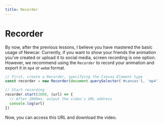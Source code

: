 ```yaml
---
title: Recorder
---
```


# Recorder

By now, after the previous lessons, I believe you have mastered the basic usage of Newcar. Currently, if you want to show your friends the animation you've created or upload it to social media, screen recording is one option. However, we recommend using the `Recorder` to record your animation and export it in `mp4` or `webm` format.

```javascript
// First, create a Recorder, specifying the Canvas Element type
const recorder = new Recorder(document.querySelector('#canvas'), 'mp4')

// Start recording
recorder.start(2000, (url) => {
  // After 2000ms, output the video's URL address
  console.log(url)
})
```

Now, you can access this URL and download the video.
